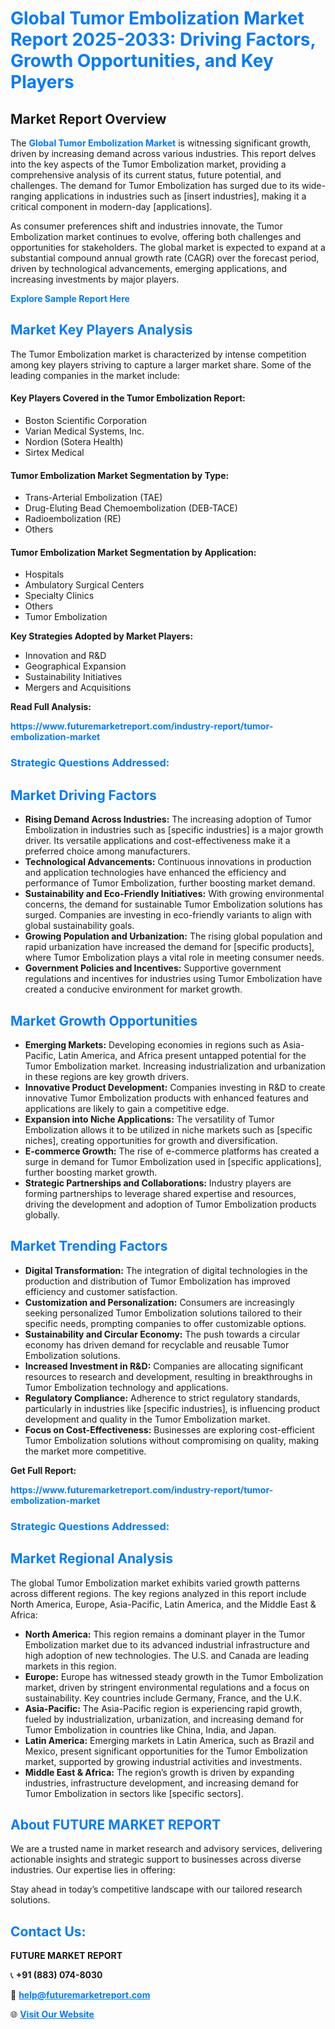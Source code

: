<h1 style="color: #007BFF;">Global Tumor Embolization Market Report 2025-2033: Driving Factors, Growth Opportunities, and Key Players</h1>

<section id="overview">
<h2>Market Report Overview</h2>
<p>The <a href="https://www.futuremarketreport.com/industry-report/tumor-embolization-market" style="color: #007BFF; text-decoration: none;"><strong>Global Tumor Embolization Market</strong></a> is witnessing significant growth, driven by increasing demand across various industries. This report delves into the key aspects of the Tumor Embolization market, providing a comprehensive analysis of its current status, future potential, and challenges. The demand for Tumor Embolization has surged due to its wide-ranging applications in industries such as [insert industries], making it a critical component in modern-day [applications].</p>
<p>As consumer preferences shift and industries innovate, the Tumor Embolization market continues to evolve, offering both challenges and opportunities for stakeholders. The global market is expected to expand at a substantial compound annual growth rate (CAGR) over the forecast period, driven by technological advancements, emerging applications, and increasing investments by major players.</p>
</section>

<section id="overview">
<p><a href="https://www.futuremarketreport.com/request-sample/reportId=127387" style="color: #007BFF; text-decoration: none;"><strong>Explore Sample Report Here</strong></a></p>
</section>

<section id="key-players">
<h2 style="color: #007BFF;">Market Key Players Analysis</h2>
<p>The Tumor Embolization market is characterized by intense competition among key players striving to capture a larger market share. Some of the leading companies in the market include:</p>
<h4>Key Players Covered in the Tumor Embolization Report:</h4>
<ul><li>Boston Scientific Corporation</li><li>Varian Medical Systems, Inc.</li><li>Nordion (Sotera Health)</li><li>Sirtex Medical</li></ul>
<h4>Tumor Embolization Market Segmentation by Type:</h4>
<ul><li>Trans-Arterial Embolization (TAE)</li><li>Drug-Eluting Bead Chemoembolization (DEB-TACE)</li><li>Radioembolization (RE)</li><li>Others</li></ul>

<h4>Tumor Embolization Market Segmentation by Application:</h4>
<ul><li>Hospitals</li><li>Ambulatory Surgical Centers</li><li>Specialty Clinics</li><li>Others</li><li>Tumor Embolization</li></ul>
<p><strong>Key Strategies Adopted by Market Players:</strong></p>
<ul>
<li>Innovation and R&D</li>
<li>Geographical Expansion</li>
<li>Sustainability Initiatives</li>
<li>Mergers and Acquisitions</li>
</ul>
</section>

<section>
<p><strong>Read Full Analysis: </strong></p><a href="https://www.futuremarketreport.com/industry-report/tumor-embolization-market" style="color: #007BFF; text-decoration: none;"><strong>https://www.futuremarketreport.com/industry-report/tumor-embolization-market</strong></a>
<h3 style="color: #007BFF;">Strategic Questions Addressed:</h3>
</section>

<section id="driving-factors">
<h2 style="color: #007BFF;">Market Driving Factors</h2>
<ul>
<li><strong>Rising Demand Across Industries:</strong> The increasing adoption of Tumor Embolization in industries such as [specific industries] is a major growth driver. Its versatile applications and cost-effectiveness make it a preferred choice among manufacturers.</li>
<li><strong>Technological Advancements:</strong> Continuous innovations in production and application technologies have enhanced the efficiency and performance of Tumor Embolization, further boosting market demand.</li>
<li><strong>Sustainability and Eco-Friendly Initiatives:</strong> With growing environmental concerns, the demand for sustainable Tumor Embolization solutions has surged. Companies are investing in eco-friendly variants to align with global sustainability goals.</li>
<li><strong>Growing Population and Urbanization:</strong> The rising global population and rapid urbanization have increased the demand for [specific products], where Tumor Embolization plays a vital role in meeting consumer needs.</li>
<li><strong>Government Policies and Incentives:</strong> Supportive government regulations and incentives for industries using Tumor Embolization have created a conducive environment for market growth.</li>
</ul>
</section>

<section id="growth-opportunities">
<h2 style="color: #007BFF;">Market Growth Opportunities</h2>
<ul>
<li><strong>Emerging Markets:</strong> Developing economies in regions such as Asia-Pacific, Latin America, and Africa present untapped potential for the Tumor Embolization market. Increasing industrialization and urbanization in these regions are key growth drivers.</li>
<li><strong>Innovative Product Development:</strong> Companies investing in R&D to create innovative Tumor Embolization products with enhanced features and applications are likely to gain a competitive edge.</li>
<li><strong>Expansion into Niche Applications:</strong> The versatility of Tumor Embolization allows it to be utilized in niche markets such as [specific niches], creating opportunities for growth and diversification.</li>
<li><strong>E-commerce Growth:</strong> The rise of e-commerce platforms has created a surge in demand for Tumor Embolization used in [specific applications], further boosting market growth.</li>
<li><strong>Strategic Partnerships and Collaborations:</strong> Industry players are forming partnerships to leverage shared expertise and resources, driving the development and adoption of Tumor Embolization products globally.</li>
</ul>
</section>

<section id="trending-factors">
<h2 style="color: #007BFF;">Market Trending Factors</h2>
<ul>
<li><strong>Digital Transformation:</strong> The integration of digital technologies in the production and distribution of Tumor Embolization has improved efficiency and customer satisfaction.</li>
<li><strong>Customization and Personalization:</strong> Consumers are increasingly seeking personalized Tumor Embolization solutions tailored to their specific needs, prompting companies to offer customizable options.</li>
<li><strong>Sustainability and Circular Economy:</strong> The push towards a circular economy has driven demand for recyclable and reusable Tumor Embolization solutions.</li>
<li><strong>Increased Investment in R&D:</strong> Companies are allocating significant resources to research and development, resulting in breakthroughs in Tumor Embolization technology and applications.</li>
<li><strong>Regulatory Compliance:</strong> Adherence to strict regulatory standards, particularly in industries like [specific industries], is influencing product development and quality in the Tumor Embolization market.</li>
<li><strong>Focus on Cost-Effectiveness:</strong> Businesses are exploring cost-efficient Tumor Embolization solutions without compromising on quality, making the market more competitive.</li>
</ul>
</section>

<section>
<p><strong>Get Full Report: </strong></p><a href="https://www.futuremarketreport.com/industry-report/tumor-embolization-market" style="color: #007BFF; text-decoration: none;"><strong>https://www.futuremarketreport.com/industry-report/tumor-embolization-market</strong></a>
<h3 style="color: #007BFF;">Strategic Questions Addressed:</h3>
</section>


<section id="regional-analysis">
<h2 style="color: #007BFF;">Market Regional Analysis</h2>
<p>The global Tumor Embolization market exhibits varied growth patterns across different regions. The key regions analyzed in this report include North America, Europe, Asia-Pacific, Latin America, and the Middle East & Africa:</p>
<ul>
<li><strong>North America:</strong> This region remains a dominant player in the Tumor Embolization market due to its advanced industrial infrastructure and high adoption of new technologies. The U.S. and Canada are leading markets in this region.</li>
<li><strong>Europe:</strong> Europe has witnessed steady growth in the Tumor Embolization market, driven by stringent environmental regulations and a focus on sustainability. Key countries include Germany, France, and the U.K.</li>
<li><strong>Asia-Pacific:</strong> The Asia-Pacific region is experiencing rapid growth, fueled by industrialization, urbanization, and increasing demand for Tumor Embolization in countries like China, India, and Japan.</li>
<li><strong>Latin America:</strong> Emerging markets in Latin America, such as Brazil and Mexico, present significant opportunities for the Tumor Embolization market, supported by growing industrial activities and investments.</li>
<li><strong>Middle East & Africa:</strong> The region’s growth is driven by expanding industries, infrastructure development, and increasing demand for Tumor Embolization in sectors like [specific sectors].</li>
</ul>
</section>

<footer>
<h2 style="color: #007BFF;">About FUTURE MARKET REPORT</h2>
<p>We are a trusted name in market research and advisory services, delivering actionable insights and strategic support to businesses across diverse industries. Our expertise lies in offering:</p>

<p>Stay ahead in today’s competitive landscape with our tailored research solutions.</p>

<h2 style="color: #007BFF;">Contact Us:</h2>
<p><strong>FUTURE MARKET REPORT</strong></p>
<p>📞 <strong>+91 (883) 074-8030</strong></p>
<p>📧 <strong><a href="mailto:help@futuremarketreport.com" style="color: #007BFF;">help@futuremarketreport.com</a></strong></p>
<p>🌐 <strong><a href="https://www.futuremarketreport.com/" style="color: #007BFF;">Visit Our Website</a></strong></p>
</footer>